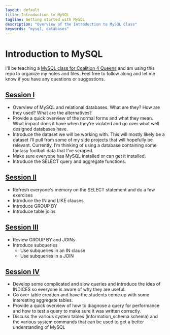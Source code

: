 ```yaml
---
layout: default
title: Introduction to MySQL
tagline: Getting started with MySQL
description: "Overview of the Introduction to MySQL Class"
keywords: "mysql, databases"
---
```


Introduction to MySQL
=====================

I'll be teaching a [MySQL class for Coalition 4 Queens](http://www.c4q.nyc/introtomysql/) and am using this repo to organize my notes and files. Feel free to follow along and let me know if you have any questions or suggestions.

## [Session I](/session1)

- Overview of MySQL and relational databases. What are they? How are they used? What are the alternatives?
- Provide a quick overview of the normal forms and what they mean. What impact does it have when they’re violated and go over what well designed databases have.
- Introduce the dataset we will be working with. This will mostly likely be a dataset I’ll pull from some of my side projects that will hopefully be relevant. Currently, I’m thinking of using a database containing some fantasy football data that I’ve scraped.
- Make sure everyone has MySQL installed or can get it installed.
- Introduce the SELECT query and aggregate functions.

## [Session II](/session2)

- Refresh everyone's memory on the SELECT statement and do a few exercises
- Introduce the IN and LIKE clauses
- Introduce GROUP BY
- Introduce table joins

## [Session III](/session3)

- Review GROUP BY and JOINs
- Introduce subqueries
  * Use subqueries in an IN clause
  * Use subqueries in a JOIN

## [Session IV](/session4)

- Develop some complicated and slow queries and introduce the idea of INDICES so everyone is aware of why they are useful.
- Go over table creation and have the students come up with some interesting aggregate tables.
- Provide a quick overview of how to diagnose a query for performance and how to test a query to make sure it was written correctly.
- Discuss the various system tables (information_schema schema) and the various system commands that can be used to get a better understanding of MySQL